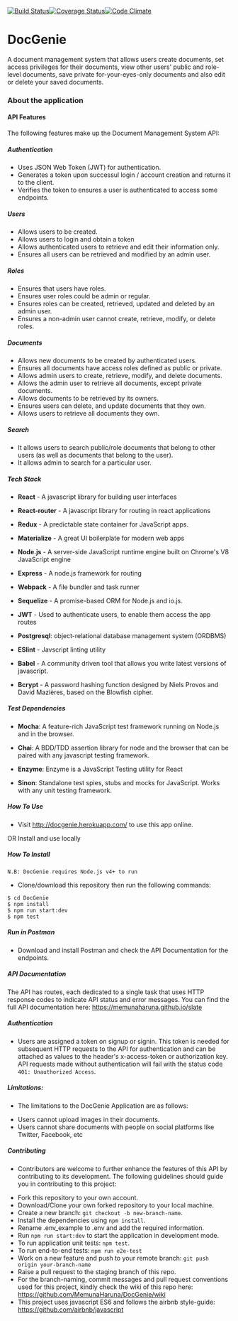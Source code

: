 [![Build Status](https://travis-ci.org/MemunaHaruna/DocGenie.svg?branch=staging)](https://travis-ci.org/MemunaHaruna/DocGenie)[![Coverage Status](https://coveralls.io/repos/github/MemunaHaruna/DocGenie/badge.svg?branch=staging)](https://coveralls.io/github/MemunaHaruna/DocGenie?branch=staging)[![Code Climate](https://codeclimate.com/github/MemunaHaruna/DocGenie/badges/gpa.svg)](https://codeclimate.com/github/MemunaHaruna/DocGenie)

# DocGenie
A document management system that allows users create documents, set access privileges for their documents, view other users' public and role-level documents, save private for-your-eyes-only documents and also edit or delete your saved documents.

### About the application

#### API Features

The following features make up the Document Management System API:

##### Authentication

* Uses JSON Web Token (JWT) for authentication.
* Generates a token upon successul login / account creation and returns it to the client.
* Verifies the token to ensures a user is authenticated to access some endpoints.

##### Users

* Allows users to be created.
* Allows users to login and obtain a token
* Allows authenticated users to retrieve and edit their information only.
* Ensures all users can be retrieved and modified by an admin user.

##### Roles

* Ensures that users have roles.
* Ensures user roles could be admin or regular.
* Ensures roles can be created, retrieved, updated and deleted by an admin user.
* Ensures a non-admin user cannot create, retrieve, modify, or delete roles.

##### Documents

* Allows new documents to be created by authenticated users.
* Ensures all documents have access roles defined as public or private.
* Allows admin users to create, retrieve, modify, and delete documents.
* Allows the admin user to retrieve all documents, except private documents.
* Allows documents to be retrieved by its owners.
* Ensures users can delete, and update documents that they own.
* Allows users to retrieve all documents they own.

##### Search

* It allows users to search public/role documents that belong to other users (as well as documents that belong to the user).
* It allows admin to search for a particular user.

##### Tech Stack

* **React** - A javascript library for building user interfaces

* **React-router** - A javascript library for routing in react applications

* **Redux** - A predictable state container for JavaScript apps.

* **Materialize** - A great UI boilerplate for modern web apps

* **Node.js** - A server-side JavaScript runtime engine built on Chrome's V8 JavaScript engine

* **Express** - A node.js framework for routing

* **Webpack** - A file bundler and task runner

* **Sequelize** - A promise-based ORM for Node.js and io.js.

* **JWT** - Used to authenticate users, to enable them access the app routes

* **Postgresql**: object-relational database management system (ORDBMS)

* **ESlint** - Javscript linting utility

* **Babel** - A community driven tool that allows you write latest versions of javascript.

* **Bcrypt** - A password hashing function designed by Niels Provos and David Mazières, based on the Blowfish cipher.

##### Test Dependencies

* **Mocha**: A feature-rich JavaScript test framework running on Node.js and in the browser.

* **Chai**: A BDD/TDD assertion library for node and the browser that can be paired with any javascript testing framework.

* **Enzyme**: Enzyme is a JavaScript Testing utility for React

* **Sinon**: Standalone test spies, stubs and mocks for JavaScript. Works with any unit testing framework.

##### How To Use
* Visit <http://docgenie.herokuapp.com/> to use this app online.

OR Install and use locally

##### How To Install

`N.B: DocGenie requires Node.js v4+ to run`

* Clone/download this repository then run the following commands:
```
$ cd DocGenie
$ npm install
$ npm run start:dev
$ npm test
```

##### Run in Postman

* Download and install Postman and check the API Documentation for the endpoints.

##### API Documentation

The API has routes, each dedicated to a single task that uses HTTP response codes to indicate API status and error messages.
You can find the full API documentation here: <https://memunaharuna.github.io/slate>

##### Authentication

* Users are assigned a token on signup or signin. This token is needed for subsequent HTTP requests to the API for authentication and can be attached as values to the header's x-access-token or authorization key. API requests made without authentication will fail with the status code `401: Unauthorized Access`.

##### Limitations:

- The limitations to the DocGenie Application are as follows:

* Users cannot upload images in their documents.
* Users cannot share documents with people on social platforms like Twitter, Facebook, etc

##### Contributing

- Contributors are welcome to further enhance the features of this API by contributing to its development. The following guidelines should guide you in contributing to this project:

* Fork this repository to your own account.
* Download/Clone your own forked repository to your local machine.
* Create a new branch: `git checkout -b new-branch-name`.
* Install the dependencies using `npm install`.
* Rename .env_example to .env and add the required information.
* Run `npm run start:dev` to start the application in development mode.
* To run application unit tests: `npm test`.
* To run end-to-end tests: `npm run e2e-test`
* Work on a new feature and push to your remote branch: `git push origin your-branch-name`
* Raise a pull request to the staging branch of this repo.
* For the branch-naming, commit messages and pull request conventions used for this project, kindly check the wiki
of this repo here: <https://github.com/MemunaHaruna/DocGenie/wiki>
* This project uses javascript ES6 and follows the airbnb style-guide: <https://github.com/airbnb/javascript>

